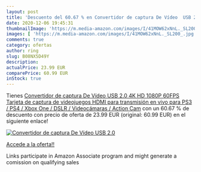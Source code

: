 ```yaml
---
layout: post
title: 'Descuento del 60.67 % en Convertidor de captura De Vídeo  USB 2.0'
date: 2020-12-06 19:45:31
thumbnailImage: 'https://m.media-amazon.com/images/I/41MOW62xNnL._SL200_.jpg'
images: [ 'https://m.media-amazon.com/images/I/41MOW62xNnL._SL200_.jpg' ]
comments: true
category: ofertas
author: ring
slug: B08NX5D49Y
description:
actualPrice: 23.99 EUR
comparePrice: 60.99 EUR
inStock: true
---
```


Tienes [Convertidor de captura De Vídeo  USB 2.0 4K HD 1080P 60FPS Tarjeta de captura de videojuegos HDMI para transmisión en vivo para PS3 / PS4 / Xbox One / DSLR / Videocámaras / Action Cam](https://www.amazon.es/dp/B08NX5D49Y/?tag=tolees-21) con un 60.67 % de descuento con precio de oferta de 23.99 EUR (original: 60.99 EUR) en el siguiente enlace!

[![Convertidor de captura De Vídeo  USB 2.0](https://m.media-amazon.com/images/I/41MOW62xNnL._SL200_.jpg)](https://www.amazon.es/dp/B08NX5D49Y/?tag=tolees-21)

[Accede a la oferta!!](https://www.amazon.es/dp/B08NX5D49Y/?tag=tolees-21)

Links participate in Amazon Associate program and might generate a comission on qualifying sales


